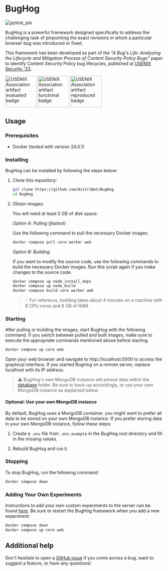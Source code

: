 # BugHog

![pytest_job](https://github.com/DistriNet/BugHog/actions/workflows/run-tests-and-linter.yml/badge.svg?branch=main)

BugHog is a powerful framework designed specifically to address the challenging task of pinpointing the exact revisions in which a particular browser bug was introduced or fixed.

This framework has been developed as part of the _"A Bug's Life: Analyzing the Lifecycle and Mitigation Process of Content Security Policy Bugs"_ paper to identify Content Security Policy bug lifecycles, published at [USENIX Security '23](https://www.usenix.org/conference/usenixsecurity23/presentation/franken).

<img
    src="https://secartifacts.github.io/usenixsec2023/usenixbadges-available.png"
    alt="USENIX Association artifact evaluated badge"
    width="100"/>
<img
    src="https://secartifacts.github.io/usenixsec2023/usenixbadges-functional.png"
    alt="USENIX Association artifact functional badge"
    width="100"/>
<img
    src="https://secartifacts.github.io/usenixsec2023/usenixbadges-reproduced.png"
    alt="USENIX Association artifact reproduced badge"
    width="100"/>


## Usage

### Prerequisites
- Docker (tested with version 24.0.1)

### Installing
BugHog can be installed by following the steps below:

1. Clone this repository:

    ```bash
    git clone https://github.com/DistriNet/BugHog
    cd BugHog
    ```

2. Obtain images:

    You will need at least 5 GB of disk space.

    *Option A: Pulling (fastest)*

    Use the following command to pull the necessary Docker images:
    ```bash
    docker compose pull core worker web
    ```

    *Option B: Building*

    If you want to modify the source code, use the following commands to build the necessary Docker images.
    Run this script again if you make changes to the source code.
    ```bash
    docker compose up node_install_deps
    docker compose up node_build
    docker compose build core worker web
    ```

    > :bulb: For reference, building takes about 4 minutes on a machine with 8 CPU cores and 8 GB of RAM.

### Starting
After pulling or building the images, start BugHog with the following command.
If you switch between pulled and built images, make sure to execute the appropriate commands mentioned above before starting.
```bash
docker compose up core web
```

Open your web browser and navigate to http://localhost:5000 to access the graphical interface.
If you started BugHog on a remote server, replace localhost with its IP address.

> :warning: BugHog's own MongoDB instance will persist data within the [database](database) folder.
> Be sure to back-up accordingly, or use your own MongoDB instance as explained below.

#### Optional: Use your own MongoDB instance

By default, BugHog uses a MongoDB container.
you might want to prefer all data to be stored on your own MongoDB instance.
If you prefer storing data in your own MongoDB instance, follow these steps:

1. Create a `.env` file from `.env.example` in the BugHog root directory and fill in the missing values.

2. Rebuild BugHog and run it.

### Stopping
To stop BugHog, run the following command:

```bash
docker compose down
```

### Adding Your Own Experiments

Instructions to add your own custom experiments to the server can be found [here](https://github.com/DistriNet/BugHog-web/blob/main/experiments/README.md).
Be sure to restart the BugHog framework when you add a new experiment:

```bash
docker compose down
docker compose up core web
```

## Additional help

Don't hesitate to open a [GitHub issue](https://github.com/DistriNet/BugHog/issues/new) if you come across a bug, want to suggest a feature, or have any questions!
